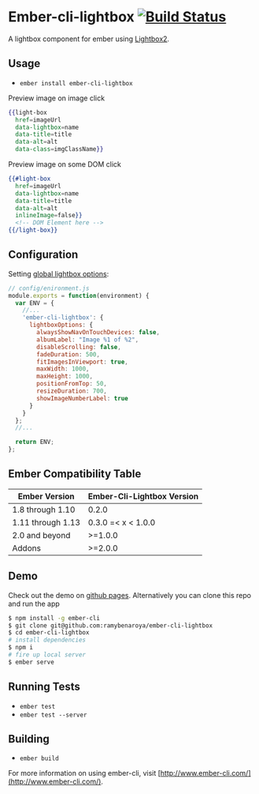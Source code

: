 # Ember-cli-lightbox [![Build Status](https://travis-ci.org/ramybenaroya/ember-cli-lightbox.svg?branch=master)](https://travis-ci.org/ramybenaroya/ember-cli-lightbox)

A lightbox component for ember using [Lightbox2](http://lokeshdhakar.com/projects/lightbox2/).

## Usage

* `ember install ember-cli-lightbox`

Preview image on image click
```hbs
{{light-box 
  href=imageUrl 
  data-lightbox=name 
  data-title=title 
  data-alt=alt 
  data-class=imgClassName}}
```

Preview image on some DOM click
```hbs
{{#light-box 	
  href=imageUrl 
  data-lightbox=name 
  data-title=title 
  data-alt=alt 
  inlineImage=false}}
  <!-- DOM Element here -->
{{/light-box}}
```

## Configuration

Setting [global lightbox options](http://lokeshdhakar.com/projects/lightbox2/#options):
```javascript
// config/enironment.js
module.exports = function(environment) {
  var ENV = {
    //...
    'ember-cli-lightbox': {
      lightboxOptions: {
        alwaysShowNavOnTouchDevices: false,
        albumLabel: "Image %1 of %2",
        disableScrolling: false,
        fadeDuration: 500,
        fitImagesInViewport: true,
        maxWidth: 1000,
        maxHeight: 1000,
        positionFromTop: 50,
        resizeDuration: 700,
        showImageNumberLabel: true
      }
    }
  };
  //...

  return ENV;
};
```

## Ember Compatibility Table

| Ember Version			| Ember-Cli-Lightbox Version |
| ---------------------	| ---------------------------|
| 1.8 through 1.10		| 0.2.0                      |
| 1.11 through 1.13		| 0.3.0 =< x < 1.0.0         |
| 2.0 and beyond 		| >=1.0.0                    |
| Addons				| >=2.0.0                    |

## Demo
Check out the demo on [github pages](http://ramybenaroya.github.io/ember-cli-lightbox/ "Ember-cli-lightbox Demo").
Alternatively you can clone this repo and run the app

```sh
$ npm install -g ember-cli
$ git clone git@github.com:ramybenaroya/ember-cli-lightbox
$ cd ember-cli-lightbox
# install dependencies
$ npm i
# fire up local server
$ ember serve
```

## Running Tests

* `ember test`
* `ember test --server`

## Building

* `ember build`

For more information on using ember-cli, visit [http://www.ember-cli.com/](http://www.ember-cli.com/).
